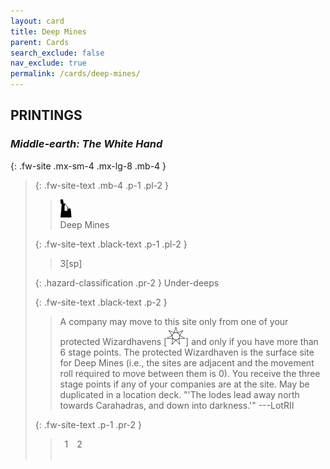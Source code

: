 ```yaml
---
layout: card
title: Deep Mines
parent: Cards
search_exclude: false
nav_exclude: true
permalink: /cards/deep-mines/
---
```


## PRINTINGS


### _Middle-earth: The White Hand_

{: .fw-site .mx-sm-4 .mx-lg-8 .mb-4 }
> {: .fw-site-text .mb-4 .p-1 .pl-2 }
> > <div class="card-mp"><img src="/assets/images/ruinlair.svg"></div>
> > <div class="card-name">Deep Mines</div>
>
> {: .fw-site-text .black-text .p-1 .pl-2 }
> > 3[sp]
>
> {: .hazard-classification .pr-2 }
> Under-deeps
>
> {: .fw-site-text .black-text .p-2 }
> > A company may move to this site only from one of your protected Wizardhavens \[![](/assets/images/free-haven.svg)] and only if you have more than 6 stage points. The protected Wizardhaven is the surface site for Deep Mines (i.e., the sites are adjacent and the movement roll required to move between them is 0). You receive the three stage points if any of your companies are at the site. May be duplicated in a location deck.   "'The lodes lead away north towards Carahadras, and down into darkness.'" ---LotRII  
> 
> {: .fw-site-text .p-1 .pr-2 }
> > <div class="hero-site-draw"><span class="minion-you-draw">&ensp;1&ensp;</span><span class="minion-opp-draw">&ensp;2&ensp;</span></div>
> > <div class="card-corruption">&nbsp;</div>
